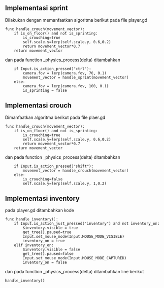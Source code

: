 ## Implementasi sprint
Dilakukan dengan memanfaatkan algoritma berikut pada file player.gd
```
func handle_crouch(movement_vector):
	if is_on_floor() and not is_sprinting:
		is_crouching=true
		self.scale.y=lerp(self.scale.y, 0.6,0.2)
		return movement_vector*0.7
	return movement_vector
```
dan pada function _physics_process(delta) ditambahkan
```
	if Input.is_action_pressed("ctrl"):
		camera.fov = lerp(camera.fov, 70, 0.1)
		movement_vector = handle_sprint(movement_vector)
	else:
		camera.fov = lerp(camera.fov, 100, 0.1)
		is_sprinting = false
```
## Implementasi crouch
Dimanfaatkan algoritma berikut pada file plaer.gd
```
func handle_crouch(movement_vector):
	if is_on_floor() and not is_sprinting:
		is_crouching=true
		self.scale.y=lerp(self.scale.y, 0.6,0.2)
		return movement_vector*0.7
	return movement_vector
```
dan pada function _physics_process(delta) ditambahkan
```
	if Input.is_action_pressed("shift"):
		movement_vector = handle_crouch(movement_vector)
	else:
		is_crouching=false
		self.scale.y=lerp(self.scale.y, 1,0.2)
```

## Implementasi inventory
pada player.gd ditambahkan kode
```
func handle_inventory():
	if Input.is_action_just_pressed("inventory") and not inventory_on:
		$inventory.visible = true
		get_tree().paused=true
		Input.set_mouse_mode(Input.MOUSE_MODE_VISIBLE)
		inventory_on = true
	elif inventory_on:
		$inventory.visible = false
		get_tree().paused=false
		Input.set_mouse_mode(Input.MOUSE_MODE_CAPTURED)
		inventory_on = false
```
dan pada function _physics_process(delta) ditambahkan line berikut
```
handle_inventory()
```
